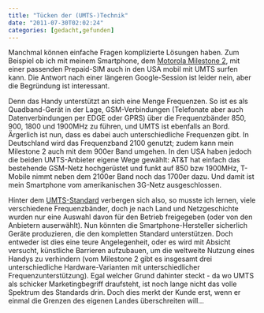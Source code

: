 ```yaml
---
title: "Tücken der (UMTS-)Technik"
date: "2011-07-30T02:02:24"
categories: [gedacht,gefunden]
---
```


Manchmal können einfache Fragen komplizierte Lösungen haben. Zum Beispiel ob ich mit meinem Smartphone, dem [Motorola Milestone 2](/2011/01/05/android-das-kleinere-ubel/), mit einer passenden Prepaid-SIM auch in den USA mobil mit UMTS surfen kann. Die Antwort nach einer längeren Google-Session ist leider nein, aber die Begründung ist interessant.

Denn das Handy unterstützt an sich eine Menge Frequenzen. So ist es als Quadband-Gerät in der Lage, GSM-Verbindungen (Telefonate aber auch Datenverbindungen per EDGE oder GPRS) über die Frequenzbänder 850, 900, 1800 und 1900MHz zu führen, und UMTS ist ebenfalls an Bord. Ärgerlich ist nun, dass es dabei auch unterschiedliche Frequenzen gibt. In Deutschland wird das Frequenzband 2100 genutzt; zudem kann mein Milestone 2 auch mit dem 900er Band umgehen. In den USA haben jedoch die beiden UMTS-Anbieter eigene Wege gewählt: AT&T hat einfach das bestehende GSM-Netz hochgerüstet und funkt auf 850 bzw 1900MHz, T-Mobile nimmt neben dem 2100er Band noch das 1700er dazu. Und damit ist mein Smartphone vom amerikanischen 3G-Netz ausgeschlossen.

Hinter dem [UMTS-Standard](http://de.wikipedia.org/wiki/Umts#FDD-Modus) verbergen sich also, so musste ich lernen, viele verschiedene Frequenzbänder, doch je nach Land und Netzgeschichte wurden nur eine Auswahl davon für den Betrieb freigegeben (oder von den Anbietern auserwählt). Nun könnten die Smartphone-Hersteller sicherlich Geräte produzieren, die den kompletten Standard unterstützen. Doch entweder ist dies eine teure Angelegenheit, oder es wird mit Absicht versucht, künstliche Barrieren aufzubauen, um die weltweite Nutzung eines Handys zu verhindern (vom Milestone 2 gibt es insgesamt drei unterschiedliche Hardware-Varianten mit unterschiedlicher Frequenzunterstützung). Egal welcher Grund dahinter steckt - da wo UMTS als schicker Marketingbegriff draufsteht, ist noch lange nicht das volle Spektrum des Standards drin. Doch dies merkt der Kunde erst, wenn er einmal die Grenzen des eigenen Landes überschreiten will...
